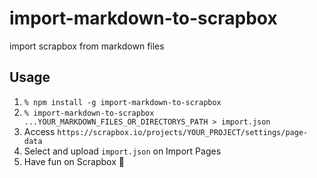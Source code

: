 # import-markdown-to-scrapbox

import scrapbox from markdown files

## Usage

1. `% npm install -g import-markdown-to-scrapbox`
2. `% import-markdown-to-scrapbox ...YOUR_MARKDOWN_FILES_OR_DIRECTORYS_PATH > import.json`
3. Access `https://scrapbox.io/projects/YOUR_PROJECT/settings/page-data`
4. Select and upload `import.json` on Import Pages
5. Have fun on Scrapbox 🎉
